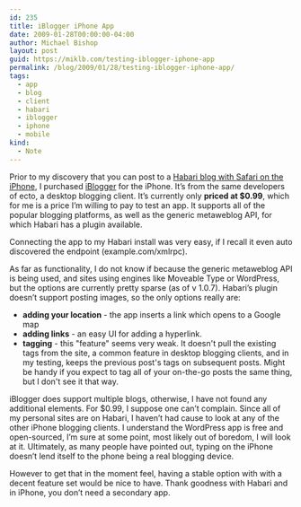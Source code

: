 ```yaml
---
id: 235
title: iBlogger iPhone App
date: 2009-01-28T00:00:00-04:00
author: Michael Bishop
layout: post
guid: https://miklb.com/testing-iblogger-iphone-app
permalink: /blog/2009/01/28/testing-iblogger-iphone-app/
tags:
  - app
  - blog
  - client
  - habari
  - iblogger
  - iphone
  - mobile
kind:
  - Note
---
```

<p>Prior to my discovery that you can post to a <a href="http://miklb.com/posting-with-iphone">Habari blog with Safari on the iPhone</a>, I purchased <a href="http://illuminex.com/iphone/iblogger/">iBlogger</a> for the iPhone.  It’s from the same developers of ecto, a desktop blogging client.  It’s currently only <strong>priced at $0.99</strong>, which for me is a price I’m willing to pay to test an app.  It supports all of the popular blogging platforms, as well as the generic metaweblog API, for which Habari has a plugin available.</p>

<p>Connecting the app to my Habari install was very easy, if I recall it even auto discovered the endpoint (example.com/xmlrpc).</p>

<p>As far as functionality, I do not know if because the generic metaweblog API is being used, and sites using engines like Moveable Type or WordPress, but the options are currently pretty sparse (as of v 1.0.7).  Habari’s plugin doesn’t support posting images, so the only options really are:</p>
<ul>
<li><strong>adding your location</strong> - the app inserts a link which opens to a Google map</li>
<li><strong>adding links</strong> - an easy UI for adding a hyperlink.</li>
<li><strong>tagging</strong> - this "feature" seems very weak.  It doesn't pull the existing tags from the site, a common feature in desktop blogging clients, and in my testing, keeps the previous post's tags on subsequent posts.  Might be handy if you expect to tag all of your on-the-go posts the same thing, but I don't see it that way.</li>
</ul>

<p>iBlogger does support multiple blogs, otherwise, I have not found any additional elements.  For $0.99, I suppose one can’t complain.  Since all of my personal sites are on Habari, I haven’t had cause to look at any of the other iPhone blogging clients.  I understand the WordPress app is free and open-sourced, I’m sure at some point, most likely out of boredom, I will look at it.  Ultimately, as many people have pointed out, typing on the iPhone doesn’t lend itself to the phone being a real blogging device.</p>

<p>However to get that in the moment feel, having a stable option with with a decent feature set would be nice to have.  Thank goodness with Habari and in iPhone, you don’t need a secondary app.</p>